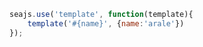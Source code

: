 
````javascript
seajs.use('template', function(template){
    template('#{name}', {name:'arale'})
});
````

